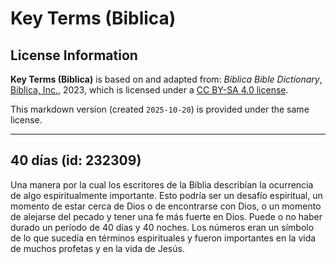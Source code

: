 # Key Terms (Biblica)

## License Information

**Key Terms (Biblica)** is based on and adapted from: _Biblica Bible Dictionary_, [Biblica, Inc.](https://www.biblica.com/), 2023, which is licensed under a [CC BY-SA 4.0 license](https://creativecommons.org/licenses/by-sa/4.0/legalcode.en).

This markdown version (created `2025-10-20`) is provided under the same license.



--------------------------------

## 40 días (id: 232309)

Una manera por la cual los escritores de la Biblia describían la ocurrencia de algo espiritualmente importante. Esto podría ser un desafío espiritual, un momento de estar cerca de Dios o de encontrarse con Dios, o un momento de alejarse del pecado y tener una fe más fuerte en Dios. Puede o no haber durado un período de 40 días y 40 noches. Los números eran un símbolo de lo que sucedía en términos espirituales y fueron importantes en la vida de muchos profetas y en la vida de Jesús.


